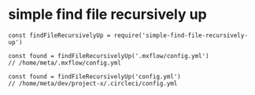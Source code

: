 simple find file recursively up
===============================

    const findFileRecursivelyUp = require('simple-find-file-recursively-up')

    const found = findFileRecursivelyUp('.mxflow/config.yml')
    // /home/meta/.mxflow/config.yml

    const found = findFileRecursivelyUp('config.yml')
    // /home/meta/dev/project-x/.circleci/config.yml
